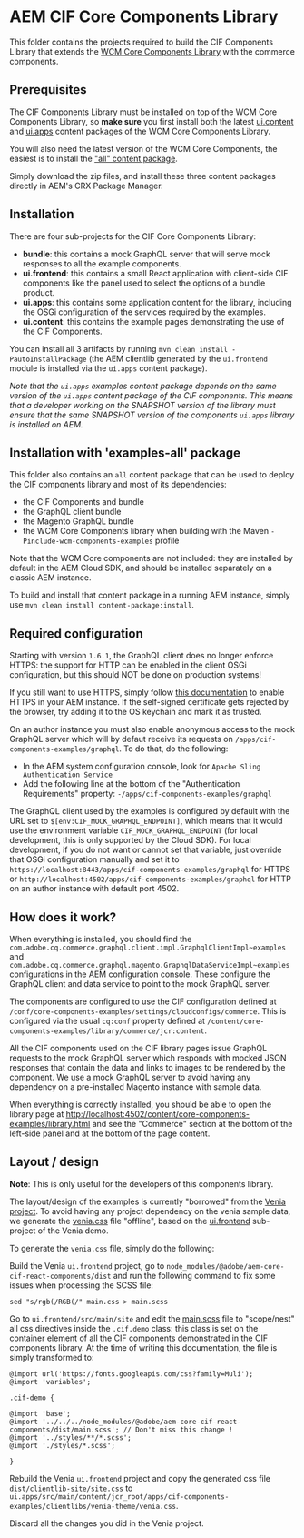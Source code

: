 # AEM CIF Core Components Library

This folder contains the projects required to build the CIF Components Library that extends the [WCM Core Components Library](https://www.aemcomponents.dev/) with the commerce components.

## Prerequisites

The CIF Components Library must be installed on top of the WCM Core Components Library, so **make sure** you first install both the latest [ui.content](https://repo1.maven.org/maven2/com/adobe/cq/core.wcm.components.examples.ui.content/2.9.0/core.wcm.components.examples.ui.content-2.9.0.zip) and [ui.apps](https://repo1.maven.org/maven2/com/adobe/cq/core.wcm.components.examples.ui.apps/2.9.0/core.wcm.components.examples.ui.apps-2.9.0.zip) content packages of the WCM Core Components Library.

You will also need the latest version of the WCM Core Components, the easiest is to install the ["all" content package](https://repo1.maven.org/maven2/com/adobe/cq/core.wcm.components.all/2.9.0/core.wcm.components.all-2.9.0.zip).

Simply download the zip files, and install these three content packages directly in AEM's CRX Package Manager.

## Installation

There are four sub-projects for the CIF Core Components Library:
* **bundle**: this contains a mock GraphQL server that will serve mock responses to all the example components.
* **ui.frontend**: this contains a small React application with client-side CIF components like the panel used to select the options of a bundle product.
* **ui.apps**: this contains some application content for the library, including the OSGi configuration of the services required by the examples.
* **ui.content**: this contains the example pages demonstrating the use of the CIF Components.

You can install all 3 artifacts by running `mvn clean install -PautoInstallPackage` (the AEM clientlib generated by the `ui.frontend` module is installed via the `ui.apps` content package).

_Note that the `ui.apps` examples content package depends on the same version of the `ui.apps` content package of the CIF components. This means that a developer working on the SNAPSHOT version of the library must ensure that the same SNAPSHOT version of the components `ui.apps` library is installed on AEM._

## Installation with 'examples-all' package

This folder also contains an `all` content package that can be used to deploy the CIF components library and most of its dependencies:
* the CIF Components and bundle
* the GraphQL client bundle
* the Magento GraphQL bundle
* the WCM Core Components library when building with the Maven `-Pinclude-wcm-components-examples` profile

Note that the WCM Core components are not included: they are installed by default in the AEM Cloud SDK, and should be installed separately on a classic AEM instance.

To build and install that content package in a running AEM instance, simply use `mvn clean install content-package:install`.

## Required configuration

Starting with version `1.6.1`, the GraphQL client does no longer enforce HTTPS: the support for HTTP can be enabled in the client OSGi configuration, but this should NOT be done on production systems!

If you still want to use HTTPS, simply follow [this documentation](https://docs.adobe.com/content/help/en/experience-manager-65/administering/security/ssl-by-default.html) to enable HTTPS in your AEM instance.
If the self-signed certificate gets rejected by the browser, try adding it to the OS keychain and mark it as trusted.

On an author instance you must also enable anonymous access to the mock GraphQL server which will by defaut receive its requests on `/apps/cif-components-examples/graphql`. To do that, do the following:
* In the AEM system configuration console, look for `Apache Sling Authentication Service`
* Add the following line at the bottom of the "Authentication Requirements" property: `-/apps/cif-components-examples/graphql`

The GraphQL client used by the examples is configured by default with the URL set to `$[env:CIF_MOCK_GRAPHQL_ENDPOINT]`, which means that it would use the environment variable `CIF_MOCK_GRAPHQL_ENDPOINT` (for local development, this is only supported by the Cloud SDK). For local development, if you do not want or cannot set that variable, just override that OSGi configuration manually and set it to `https://localhost:8443/apps/cif-components-examples/graphql` for HTTPS or `http://localhost:4502/apps/cif-components-examples/graphql` for HTTP on an author instance with default port 4502.

## How does it work?

When everything is installed, you should find the `com.adobe.cq.commerce.graphql.client.impl.GraphqlClientImpl~examples` and `com.adobe.cq.commerce.graphql.magento.GraphqlDataServiceImpl~examples` configurations in the AEM configuration console. These configure the GraphQL client and data service to point to the mock GraphQL server.

The components are configured to use the CIF configuration defined at `/conf/core-components-examples/settings/cloudconfigs/commerce`. This is configured via the usual `cq:conf` property defined at `/content/core-components-examples/library/commerce/jcr:content`.

All the CIF components used on the CIF library pages issue GraphQL requests to the mock GraphQL server which responds with mocked JSON responses that contain the data and links to images to be rendered by the component. We use a mock GraphQL server to avoid having any dependency on a pre-installed Magento instance with sample data.

When everything is correctly installed, you should be able to open the library page at [http://localhost:4502/content/core-components-examples/library.html](http://localhost:4502/content/core-components-examples/library.html) and see the "Commerce" section at the bottom of the left-side panel and at the bottom of the page content.

## Layout / design

**Note**: This is only useful for the developers of this components library.

The layout/design of the examples is currently "borrowed" from the [Venia project](https://github.com/adobe/aem-cif-guides-venia). To avoid having any project dependency on the venia sample data, we generate the [venia.css](ui.apps/src/main/content/jcr_root/apps/cif-components-examples/clientlibs/venia-theme/venia.css) file "offline", based on the [ui.frontend](https://github.com/adobe/aem-cif-guides-venia/tree/main/ui.frontend) sub-project of the Venia demo.

To generate the `venia.css` file, simply do the following:

Build the Venia `ui.frontend` project, go to `node_modules/@adobe/aem-core-cif-react-components/dist` and run the following command to fix some issues when processing the SCSS file:

```
sed "s/rgb(/RGB(/" main.css > main.scss
```

Go to `ui.frontend/src/main/site` and edit the [main.scss](https://github.com/adobe/aem-cif-guides-venia/blob/main/ui.frontend/src/main/site/main.scss) file to "scope/nest" all css directives inside the `.cif.demo` class: this class is set on the container element of all the CIF components demonstrated in the CIF components library. At the time of writing this documentation, the file is simply transformed to:

```
@import url('https://fonts.googleapis.com/css?family=Muli');
@import 'variables';

.cif-demo {

@import 'base';
@import '../../../node_modules/@adobe/aem-core-cif-react-components/dist/main.scss'; // Don't miss this change !
@import '../styles/**/*.scss';
@import './styles/*.scss';

}
```
Rebuild the Venia `ui.frontend` project and copy the generated css file `dist/clientlib-site/site.css` to `ui.apps/src/main/content/jcr_root/apps/cif-components-examples/clientlibs/venia-theme/venia.css`.

Discard all the changes you did in the Venia project.


